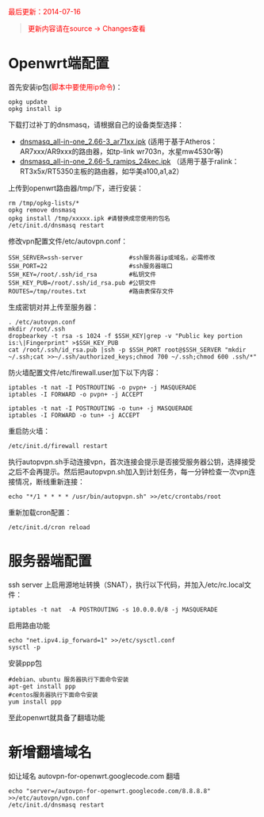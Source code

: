 <font color='red'>最后更新：2014-07-16<br>
<blockquote>更新内容请在source -> Changes查看</font></blockquote>

# Openwrt端配置 #
首先安装ip包(<font color='red'>脚本中要使用ip命令</font>)：
```
opkg update
opkg install ip
```

下载打过补丁的dnsmasq，请根据自己的设备类型选择：
  * [dnsmasq\_all-in-one\_2.66-3\_ar71xx.ipk](http://autovpn-for-openwrt.googlecode.com/svn/trunk/packages/dnsmasq_all-in-one_2.66-3_ar71xx.ipk) (适用于基于Atheros：AR7xxx/AR9xxx的路由器，如tp-link wr703n，水星mw4530r等)
  * [dnsmasq\_all-in-one\_2.66-5\_ramips\_24kec.ipk](http://autovpn-for-openwrt.googlecode.com/svn/trunk/packages/dnsmasq_all-in-one_2.66-5_ramips_24kec.ipk) （适用于基于ralink：RT3x5x/RT5350主板的路由器，如华美a100,a1,a2）

上传到openwrt路由器/tmp/下，进行安装：
```
rm /tmp/opkg-lists/*
opkg remove dnsmasq
opkg install /tmp/xxxxx.ipk #请替换成您使用的包名
/etc/init.d/dnsmasq restart
```

修改vpn配置文件/etc/autovpn.conf：
```
SSH_SERVER=ssh-server             #ssh服务器ip或域名，必需修改
SSH_PORT=22                       #ssh服务器端口
SSH_KEY=/root/.ssh/id_rsa         #私钥文件
SSH_KEY_PUB=/root/.ssh/id_rsa.pub #公钥文件
ROUTES=/tmp/routes.txt            #路由表保存文件
```

生成密钥对并上传至服务器：
```
. /etc/autovpn.conf
mkdir /root/.ssh
dropbearkey -t rsa -s 1024 -f $SSH_KEY|grep -v "Public key portion is:\|Fingerprint" >$SSH_KEY_PUB
cat /root/.ssh/id_rsa.pub |ssh -p $SSH_PORT root@$SSH_SERVER "mkdir ~/.ssh;cat >>~/.ssh/authorized_keys;chmod 700 ~/.ssh;chmod 600 .ssh/*"
```

防火墙配置文件/etc/firewall.user加下以下内容：
```
iptables -t nat -I POSTROUTING -o pvpn+ -j MASQUERADE
iptables -I FORWARD -o pvpn+ -j ACCEPT

iptables -t nat -I POSTROUTING -o tun+ -j MASQUERADE
iptables -I FORWARD -o tun+ -j ACCEPT
```
重启防火墙：
```
/etc/init.d/firewall restart
```

执行autopvpn.sh手动连接vpn，首次连接会提示是否接受服务器公钥，选择接受之后不会再提示。然后把autopvpn.sh加入到计划任务，每一分钟检查一次vpn连接情况，断线重新连接：
```
echo "*/1 * * * * /usr/bin/autopvpn.sh" >>/etc/crontabs/root
```

重新加载cron配置：
```
/etc/init.d/cron reload
```

# 服务器端配置 #
ssh server 上启用源地址转换（SNAT），执行以下代码，并加入/etc/rc.local文件：
```
iptables -t nat  -A POSTROUTING -s 10.0.0.0/8 -j MASQUERADE
```

启用路由功能
```
echo "net.ipv4.ip_forward=1" >>/etc/sysctl.conf
sysctl -p
```

安装ppp包
```
#debian、ubuntu 服务器执行下面命令安装
apt-get install ppp
#centos服务器执行下面命令安装
yum install ppp
```
至此openwrt就具备了翻墙功能

# 新增翻墙域名 #
如让域名 autovpn-for-openwrt.googlecode.com 翻墙
```
echo "server=/autovpn-for-openwrt.googlecode.com/8.8.8.8" >>/etc/autovpn/vpn.conf
/etc/init.d/dnsmasq restart
```